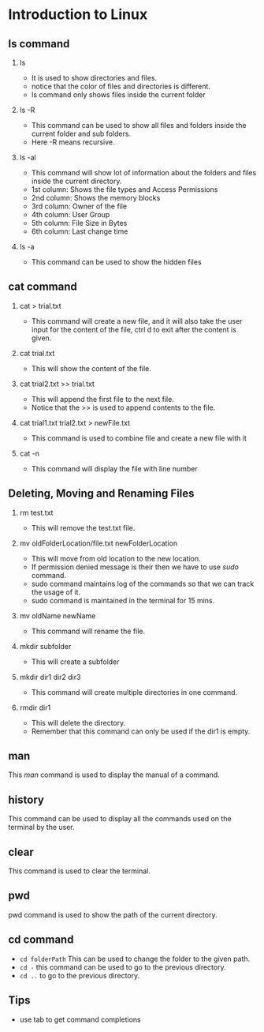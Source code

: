 # Introduction to Linux

## ls command

1. ls

   - It is used to show directories and files.
   - notice that the color of files and directories is different.
   - ls command only shows files inside the current folder

2. ls -R

   - This command can be used to show all files and folders inside the current folder and sub folders.
   - Here -R means recursive.

3. ls -al

   - This command will show lot of information about the folders and files inside the current directory.
   - 1st column: Shows the file types and Access Permissions
   - 2nd column: Shows the memory blocks
   - 3rd column: Owner of the file
   - 4th column: User Group
   - 5th column: File Size in Bytes
   - 6th column: Last change time

4. ls -a
   - This command can be used to show the hidden files

## cat command

1. cat > trial.txt

   - This command will create a new file, and it will also take the user input for the content of the file, ctrl d to exit after the content is given.

2. cat trial.txt

   - This will show the content of the file.

3. cat trial2.txt >> trial.txt

   - This will append the first file to the next file.
   - Notice that the >> is used to append contents to the file.

4. cat trial1.txt trial2.txt > newFile.txt

   - This command is used to combine file and create a new file with it

5. cat -n

   - This command will display the file with line number

## Deleting, Moving and Renaming Files

1. rm test.txt

   - This will remove the test.txt file.

2. mv oldFolderLocation/file.txt newFolderLocation

   - This will move from old location to the new location.
   - If permission denied message is their then we have to use _sudo_ command.
   - sudo command maintains log of the commands so that we can track the usage of it.
   - sudo command is maintained in the terminal for 15 mins.

3. mv oldName newName

   - This command will rename the file.

4. mkdir subfolder

   - This will create a subfolder

5. mkdir dir1 dir2 dir3

   - This command will create multiple directories in one command.

6. rmdir dir1

   - This will delete the directory.
   - Remember that this command can only be used if the dir1 is empty.

## man

This _man_ command is used to display the manual of a command.

## history

This command can be used to display all the commands used on the terminal by the user.

## clear

This command is used to clear the terminal.

## pwd

pwd command is used to show the path of the current directory.

## cd command

- `cd folderPath` This can be used to change the folder to the given path.
- `cd -` this command can be used to go to the previous directory.
- `cd ..` to go to the previous directory.

## Tips

- use tab to get command completions
